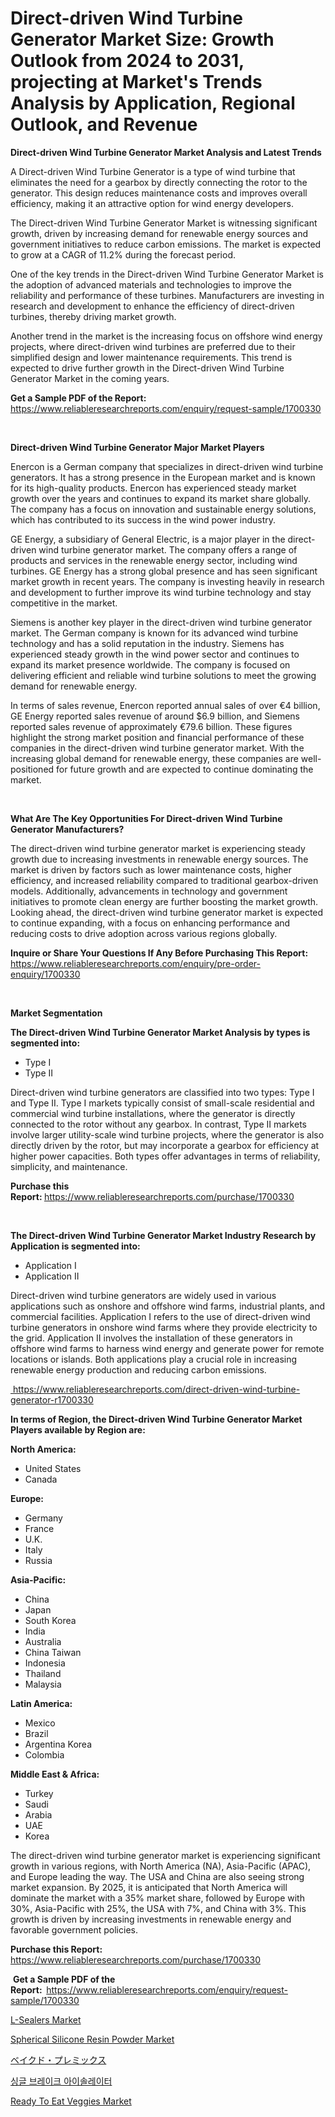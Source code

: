 <p><h1>Direct-driven Wind Turbine Generator Market Size: Growth Outlook from 2024 to 2031, projecting at Market's Trends Analysis by Application, Regional Outlook, and Revenue</h1></p><p><strong>Direct-driven Wind Turbine Generator Market Analysis and Latest Trends</strong></p>
<p><p>A Direct-driven Wind Turbine Generator is a type of wind turbine that eliminates the need for a gearbox by directly connecting the rotor to the generator. This design reduces maintenance costs and improves overall efficiency, making it an attractive option for wind energy developers.</p><p>The Direct-driven Wind Turbine Generator Market is witnessing significant growth, driven by increasing demand for renewable energy sources and government initiatives to reduce carbon emissions. The market is expected to grow at a CAGR of 11.2% during the forecast period.</p><p>One of the key trends in the Direct-driven Wind Turbine Generator Market is the adoption of advanced materials and technologies to improve the reliability and performance of these turbines. Manufacturers are investing in research and development to enhance the efficiency of direct-driven turbines, thereby driving market growth.</p><p>Another trend in the market is the increasing focus on offshore wind energy projects, where direct-driven wind turbines are preferred due to their simplified design and lower maintenance requirements. This trend is expected to drive further growth in the Direct-driven Wind Turbine Generator Market in the coming years.</p></p>
<p><strong>Get a Sample PDF of the Report:&nbsp;</strong> <a href="https://www.reliableresearchreports.com/enquiry/request-sample/1700330">https://www.reliableresearchreports.com/enquiry/request-sample/1700330</a></p>
<p>&nbsp;</p>
<p><strong>Direct-driven Wind Turbine Generator Major Market Players</strong></p>
<p><p>Enercon is a German company that specializes in direct-driven wind turbine generators. It has a strong presence in the European market and is known for its high-quality products. Enercon has experienced steady market growth over the years and continues to expand its market share globally. The company has a focus on innovation and sustainable energy solutions, which has contributed to its success in the wind power industry.</p><p>GE Energy, a subsidiary of General Electric, is a major player in the direct-driven wind turbine generator market. The company offers a range of products and services in the renewable energy sector, including wind turbines. GE Energy has a strong global presence and has seen significant market growth in recent years. The company is investing heavily in research and development to further improve its wind turbine technology and stay competitive in the market.</p><p>Siemens is another key player in the direct-driven wind turbine generator market. The German company is known for its advanced wind turbine technology and has a solid reputation in the industry. Siemens has experienced steady growth in the wind power sector and continues to expand its market presence worldwide. The company is focused on delivering efficient and reliable wind turbine solutions to meet the growing demand for renewable energy.</p><p>In terms of sales revenue, Enercon reported annual sales of over €4 billion, GE Energy reported sales revenue of around $6.9 billion, and Siemens reported sales revenue of approximately €79.6 billion. These figures highlight the strong market position and financial performance of these companies in the direct-driven wind turbine generator market. With the increasing global demand for renewable energy, these companies are well-positioned for future growth and are expected to continue dominating the market.</p></p>
<p>&nbsp;</p>
<p><strong>What Are The Key Opportunities For Direct-driven Wind Turbine Generator Manufacturers?</strong></p>
<p><p>The direct-driven wind turbine generator market is experiencing steady growth due to increasing investments in renewable energy sources. The market is driven by factors such as lower maintenance costs, higher efficiency, and increased reliability compared to traditional gearbox-driven models. Additionally, advancements in technology and government initiatives to promote clean energy are further boosting the market growth. Looking ahead, the direct-driven wind turbine generator market is expected to continue expanding, with a focus on enhancing performance and reducing costs to drive adoption across various regions globally.</p></p>
<p><strong>Inquire or Share Your Questions If Any Before Purchasing This Report:</strong> <a href="https://www.reliableresearchreports.com/enquiry/pre-order-enquiry/1700330">https://www.reliableresearchreports.com/enquiry/pre-order-enquiry/1700330</a></p>
<p>&nbsp;</p>
<p><strong>Market Segmentation</strong></p>
<p><strong>The Direct-driven Wind Turbine Generator Market Analysis by types is segmented into:</strong></p>
<p><ul><li>Type I</li><li>Type II</li></ul></p>
<p><p>Direct-driven wind turbine generators are classified into two types: Type I and Type II. Type I markets typically consist of small-scale residential and commercial wind turbine installations, where the generator is directly connected to the rotor without any gearbox. In contrast, Type II markets involve larger utility-scale wind turbine projects, where the generator is also directly driven by the rotor, but may incorporate a gearbox for efficiency at higher power capacities. Both types offer advantages in terms of reliability, simplicity, and maintenance.</p></p>
<p><strong>Purchase this Report:&nbsp;</strong><a href="https://www.reliableresearchreports.com/purchase/1700330">https://www.reliableresearchreports.com/purchase/1700330</a></p>
<p>&nbsp;</p>
<p><strong>The Direct-driven Wind Turbine Generator Market Industry Research by Application is segmented into:</strong></p>
<p><ul><li>Application I</li><li>Application II</li></ul></p>
<p><p>Direct-driven wind turbine generators are widely used in various applications such as onshore and offshore wind farms, industrial plants, and commercial facilities. Application I refers to the use of direct-driven wind turbine generators in onshore wind farms where they provide electricity to the grid. Application II involves the installation of these generators in offshore wind farms to harness wind energy and generate power for remote locations or islands. Both applications play a crucial role in increasing renewable energy production and reducing carbon emissions.</p></p>
<p><a href="https://www.reliableresearchreports.com/direct-driven-wind-turbine-generator-r1700330">&nbsp;https://www.reliableresearchreports.com/direct-driven-wind-turbine-generator-r1700330</a></p>
<p><strong>In terms of Region, the Direct-driven Wind Turbine Generator Market Players available by Region are:</strong></p>
<p>
    <p> <strong> North America: </strong>
        <ul>
            <li>United States</li>
            <li>Canada</li>
        </ul>
        </p> 
    <p> <strong> Europe: </strong>
        <ul>
            <li>Germany</li>
            <li>France</li>
            <li>U.K.</li>
            <li>Italy</li>
            <li>Russia</li>
        </ul>
        </p> 
    <p> <strong> Asia-Pacific: </strong>
        <ul>
            <li>China</li>
            <li>Japan</li>
            <li>South Korea</li>
            <li>India</li>
            <li>Australia</li>
            <li>China Taiwan</li>
            <li>Indonesia</li>
            <li>Thailand</li>
            <li>Malaysia</li>
        </ul>
        </p> 
    <p> <strong> Latin America: </strong>
        <ul>
            <li>Mexico</li>
            <li>Brazil</li>
            <li>Argentina Korea</li>
            <li>Colombia</li>
        </ul>
        </p> 
    <p> <strong> Middle East & Africa: </strong>
        <ul>
            <li>Turkey</li>
            <li>Saudi</li>
            <li>Arabia</li>
            <li>UAE</li>
            <li>Korea</li>
        </ul>
    </p>
    </p>
<p><p>The direct-driven wind turbine generator market is experiencing significant growth in various regions, with North America (NA), Asia-Pacific (APAC), and Europe leading the way. The USA and China are also seeing strong market expansion. By 2025, it is anticipated that North America will dominate the market with a 35% market share, followed by Europe with 30%, Asia-Pacific with 25%, the USA with 7%, and China with 3%. This growth is driven by increasing investments in renewable energy and favorable government policies.</p></p>
<p><strong>Purchase this Report: </strong><a href="https://www.reliableresearchreports.com/purchase/1700330">https://www.reliableresearchreports.com/purchase/1700330</a></p>
<p>&nbsp;<strong>Get a Sample PDF of the Report:&nbsp;&nbsp;</strong><a href="https://www.reliableresearchreports.com/enquiry/request-sample/1700330">https://www.reliableresearchreports.com/enquiry/request-sample/1700330</a></p>
<p><strong></strong></p>
<p><p><a href="https://github.com/dringals/Market-Research-Report-List-4/blob/main/l-sealers-market.md">L-Sealers Market</a></p><p><a href="https://github.com/mharielmesa/Market-Research-Report-List-3/blob/main/spherical-silicone-resin-powder-market.md">Spherical Silicone Resin Powder Market</a></p><p><a href="https://github.com/avbqbctihcbe2/Market-Research-Report-List-2/blob/main/4145556124750.md">ベイクド・プレミックス</a></p><p><a href="https://github.com/JosefaRice/Market-Research-Report-List-1/blob/main/9607499122724.md">싱글 브레이크 아이솔레이터</a></p><p><a href="https://issuu.com/reportprime-2/docs/ready-to-eat-veggies-market-size-2030.pptx">Ready To Eat Veggies Market</a></p></p>